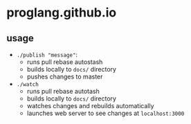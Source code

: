 # proglang.github.io

## usage

- `./publish "message"`: 
  - runs pull rebase autostash
  - builds locally to `docs/` directory
  - pushes changes to master
- `./watch`
  - runs pull rebase autotash
  - builds locally to `docs/` directory
  - watches changes and rebuilds automatically
  - launches web server to see changes at `localhost:3000`
